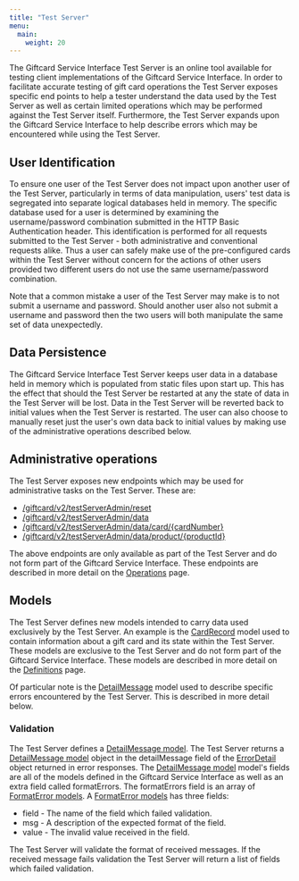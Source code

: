 ```yaml
---
title: "Test Server"
menu:
  main:
    weight: 20
---
```


The Giftcard Service Interface Test Server is an online tool available for testing client implementations of the Giftcard Service Interface. In order to facilitate accurate testing of gift card operations the Test Server exposes specific end points to help a tester understand the data used by the Test Server as well as certain limited operations which may be performed against the Test Server itself. Furthermore, the Test Server expands upon the Giftcard Service Interface to help describe errors which may be encountered while using the Test Server.

## User Identification

To ensure one user of the Test Server does not impact upon another user of the Test Server, particularly in terms of data manipulation, users' test data is segregated into separate logical databases held in memory. The specific database used for a user is determined by examining the username/password combination submitted in the HTTP Basic Authentication header. This identification is performed for all requests submitted to the Test Server - both administrative and conventional requests alike. Thus a user can safely make use of the pre-configured cards within the Test Server without concern for the actions of other users provided two different users do not use the same username/password combination.

Note that a common mistake a user of the Test Server may make is to not submit a username and password. Should another user also not submit a username and password then the two users will both manipulate the same set of data unexpectedly.

## Data Persistence

The Giftcard Service Interface Test Server keeps user data in a database held in memory which is populated from static files upon start up. This has the effect that should the Test Server be restarted at any the state of data in the Test Server will be lost. Data in the Test Server will be reverted back to initial values when the Test Server is restarted. The user can also choose to manually reset just the user's own data back to initial values by making use of the administrative operations described below.

## Administrative operations

The Test Server exposes new endpoints which may be used for administrative tasks on the Test Server. These are:

- [/giftcard/v2/testServerAdmin/reset](/testing/specification/operations/#reset)
- [/giftcard/v2/testServerAdmin/data](/testing/specification/operations/#reset)
- [/giftcard/v2/testServerAdmin/data/card/{cardNumber}](/testing/specification/operations/#singlecarddata)
- [/giftcard/v2/testServerAdmin/data/product/{productId}](/testing/specification/operations/#singleproductdata)

The above endpoints are only available as part of the Test Server and do not form part of the Giftcard Service Interface. These endpoints are described in more detail on the [Operations](/testing/specification/operations) page.

## Models

The Test Server defines new models intended to carry data used exclusively by the Test Server. An example is the [CardRecord](/testing/specification/definitions/#cardRecord) model used to contain information about a gift card and its state within the Test Server. These models are exclusive to the Test Server and do not form part of the Giftcard Service Interface. These models are described in more detail on the [Definitions](/testing/specification/definitions/) page.

Of particular note is the [DetailMessage](/testing/specification/definitions/#detailMessage) model used to describe specific errors encountered by the Test Server. This is described in more detail below.

### Validation

The Test Server defines a [DetailMessage model](/testing/specification/definitions/#DetailMessage). The Test Server returns a [DetailMessage model](/testing/specification/definitions/#DetailMessage) object in the detailMessage field of the [ErrorDetail](/testing/specification/operations/#errorDetail) object returned in error responses. The [DetailMessage model](/testing/specification/definitions/#DetailMessage) model's fields are all of the models defined in the Giftcard Service Interface as well as an extra field called formatErrors. The formatErrors field is an array of [FormatError models](/testing/specification/definitions/#FormatError). A [FormatError models](/testing/specification/definitions/#FormatError) has three fields:

- field - The name of the field which failed validation.
- msg - A description of the expected format of the field.
- value - The invalid value received in the field.

The Test Server will validate the format of received messages. If the received message fails validation the Test Server will return a list of fields which failed validation.

